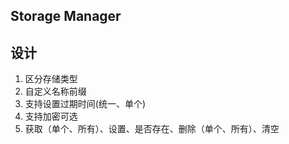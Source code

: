 ## Storage Manager

## 设计
1. 区分存储类型
2. 自定义名称前缀
3. 支持设置过期时间(统一、单个)
4. 支持加密可选
5. 获取（单个、所有）、设置、是否存在、删除（单个、所有）、清空